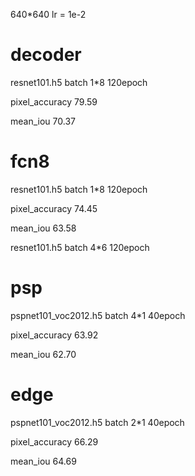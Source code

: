 640*640
lr = 1e-2

# decoder
resnet101.h5 batch 1*8  120epoch

pixel_accuracy       79.59
 
mean_iou             70.37

# fcn8
resnet101.h5 batch 1*8 120epoch

pixel_accuracy       74.45 

mean_iou             63.58

resnet101.h5 batch 4*6 120epoch


# psp
pspnet101_voc2012.h5 batch 4*1 40epoch

pixel_accuracy       63.92 

mean_iou             62.70

# edge
pspnet101_voc2012.h5 batch 2*1 40epoch

pixel_accuracy       66.29 

mean_iou             64.69
